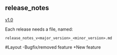 ## release_notes

[v1.0](./release_notes_v1_0.md)

Each release needs a file, named:

```
release_notes_v<major_version>_<minor_version>.md
```
#Layout
-Bugfix/removed feature
+New feature

